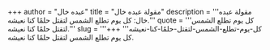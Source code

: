 +++
author = "عبده خال"
title = "مقولة عبده خال"
description = '''مقولة عبده خال: كل يوم تطلع الشمس لتقتل حلمًا كنا نعيشه.'''
quote = '''كل يوم تطلع الشمس لتقتل حلمًا كنا نعيشه.'''
slug = '''كل-يوم-تطلع-الشمس-لتقتل-حلمًا-كنا-نعيشه'''
+++
كل يوم تطلع الشمس لتقتل حلمًا كنا نعيشه.
